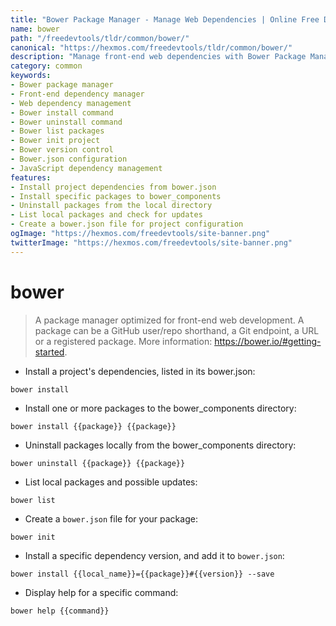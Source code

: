 ```yaml
---
title: "Bower Package Manager - Manage Web Dependencies | Online Free DevTools by Hexmos"
name: bower
path: "/freedevtools/tldr/common/bower/"
canonical: "https://hexmos.com/freedevtools/tldr/common/bower/"
description: "Manage front-end web dependencies with Bower Package Manager. Install, uninstall, and list packages. Simplify web development. Free online tool, no registration required."
category: common
keywords:
- Bower package manager
- Front-end dependency manager
- Web dependency management
- Bower install command
- Bower uninstall command
- Bower list packages
- Bower init project
- Bower version control
- Bower.json configuration
- JavaScript dependency management
features:
- Install project dependencies from bower.json
- Install specific packages to bower_components
- Uninstall packages from the local directory
- List local packages and check for updates
- Create a bower.json file for project configuration
ogImage: "https://hexmos.com/freedevtools/site-banner.png"
twitterImage: "https://hexmos.com/freedevtools/site-banner.png"
---
```


# bower

> A package manager optimized for front-end web development.
> A package can be a GitHub user/repo shorthand, a Git endpoint, a URL or a registered package.
> More information: <https://bower.io/#getting-started>.

- Install a project's dependencies, listed in its bower.json:

`bower install`

- Install one or more packages to the bower_components directory:

`bower install {{package}} {{package}}`

- Uninstall packages locally from the bower_components directory:

`bower uninstall {{package}} {{package}}`

- List local packages and possible updates:

`bower list`

- Create a `bower.json` file for your package:

`bower init`

- Install a specific dependency version, and add it to `bower.json`:

`bower install {{local_name}}={{package}}#{{version}} --save`

- Display help for a specific command:

`bower help {{command}}`
